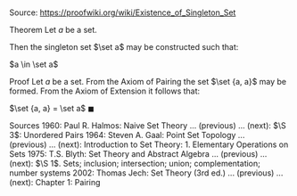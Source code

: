 # 

Source: https://proofwiki.org/wiki/Existence_of_Singleton_Set

Theorem
Let $a$ be a set.

Then the singleton set $\set a$ may be constructed such that:

$a \in \set a$


Proof
Let $a$ be a set.
From the Axiom of Pairing the set $\set {a, a}$ may be formed.
From the Axiom of Extension it follows that:

$\set {a, a} = \set a$
$\blacksquare$


Sources
1960: Paul R. Halmos: Naive Set Theory ... (previous) ... (next): $\S 3$: Unordered Pairs
1964: Steven A. Gaal: Point Set Topology ... (previous) ... (next): Introduction to Set Theory: $1$. Elementary Operations on Sets
1975: T.S. Blyth: Set Theory and Abstract Algebra ... (previous) ... (next): $\S 1$. Sets; inclusion; intersection; union; complementation; number systems
2002: Thomas Jech: Set Theory (3rd ed.) ... (previous) ... (next): Chapter $1$: Pairing





